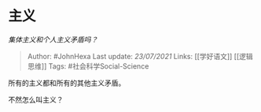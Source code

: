 # 主义
*集体主义和个人主义矛盾吗？*

> Author: #JohnHexa
Last update: *23/07/2021* 
Links: [[学好语文]] [[逻辑思维]]
Tags:  #社会科学Social-Science 



所有的主义都和所有的其他主义矛盾。

不然怎么叫主义？



